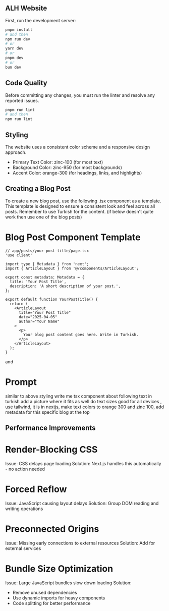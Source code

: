 ## ALH Website

First, run the development server:

```bash
pnpm install
# and then
npm run dev
# or
yarn dev
# or
pnpm dev
# or
bun dev
```

## Code Quality
Before committing any changes, you must run the linter and resolve any reported issues.

```bash
pnpm run lint
# and then
npm run lint
```

## Styling

The website uses a consistent color scheme and a responsive design approach.

- Primary Text Color: zinc-100 (for most text)
- Background Color: zinc-950 (for most backgrounds)
- Accent Color: orange-300 (for headings, links, and highlights)

## Creating a Blog Post

To create a new blog post, use the following .tsx component as a template. This template is designed to ensure a consistent look and feel across all posts. Remember to use Turkish for the content. (if below doesn't quite work then use one of the blog posts)


# Blog Post Component Template
```tsx
// app/posts/your-post-title/page.tsx
'use client'

import type { Metadata } from 'next';
import { ArticleLayout } from '@/components/ArticleLayout';

export const metadata: Metadata = {
  title: 'Your Post Title',
  description: 'A short description of your post.',
};

export default function YourPostTitle() {
  return (
    <ArticleLayout
      title="Your Post Title"
      date="2025-04-05"
      author="Your Name"
    >
      <p>
        Your blog post content goes here. Write in Turkish.
      </p>
    </ArticleLayout>
  );
}
```

and

# Prompt
similar to above styling write me tsx component about following text in turkish add a picture where it fits as well do text sizes good for all devices , use tailwind, it is in nextjs, make text colors to orange 300 and zinc 100, add metadata for this specific blog at the top

## Performance Improvements

# Render-Blocking CSS

Issue: CSS delays page loading
Solution: Next.js handles this automatically - no action needed
# Forced Reflow

Issue: JavaScript causing layout delays
Solution: Group DOM reading and writing operations
# Preconnected Origins

Issue: Missing early connections to external resources
Solution: Add <link rel="preconnect" href="external-domain"> for external services
# Bundle Size Optimization

Issue: Large JavaScript bundles slow down loading
Solution:

- Remove unused dependencies
- Use dynamic imports for heavy components
- Code splitting for better performance

